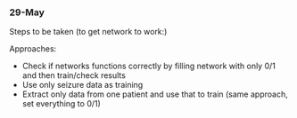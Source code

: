 ### 29-May
Steps to be taken (to get network to work:)

Approaches:
- Check if networks functions correctly by filling network with only 0/1 and then train/check results
- Use only seizure data as training 
- Extract only data from one patient and use that to train (same approach, set everything to 0/1) 